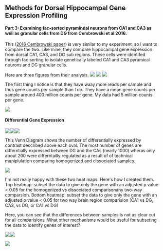 Methods for Dorsal Hippocampal Gene Expression Profiling
--------------------------------------------------------

#### Part 3: Examining fac-sorted pyramindal neurons from CA1 and CA3 as well as granular cells from DG from Cembrowski et al 2016.

This ([2016 Cembrowski
paper](https://elifesciences.org/content/5/e14997#fig1s30)) is very
similar to my experiment, so I want to compare the two. Like mine, they
compare hippocampal gene expression from dorsal CA1, CA3, and DG sub
regions. These cells were identifed through fac sorting to isolate
genetically labeled CA1 and CA3 pyramical neurons and DG granular cells.

Here are three figures from their analysis.
![](../figures/cembrowski/elife-14997-fig1-v1-download.jpg)
![](../figures/cembrowski/elife-14997-fig2-v1.jpg)
![](../figures/cembrowski/elife-14997-fig6-v1-download.jpg)

The first thing I notice is that they have waay more reads per sample
and thus gene counts per sample than I do. They have a mean gene counts
per sample around 400 million counts per gene. My data had 5 million
counts per gene.

![](../figures/cembrowski/edgeR-1.png)

#### Differential Gene Expression

![](../figures/cembrowski/DifferentialGeneExpressionAnalysis-1.png)![](../figures/cembrowski/DifferentialGeneExpressionAnalysis-2.png)![](../figures/cembrowski/DifferentialGeneExpressionAnalysis-3.png)

This Venn Diagram shows the number of differentially expressed by
contrast described above each oval. The most number of genes are
differntially expressed between DG and the CAs (nearly 1000) wheras only
about 200 were differntailly regulated as a result of of technical
maniplulation comparing homogenized and dissociated samples.

![](../figures/cembrowski/VennDiagram.png)

I'm not really happy with these two heat maps. Here's how I created
them. Top heatmap: subset the data to give only the gene with an
adjusted p value \< 0.05 for the homogenized vs dissociated
comparisonany two-way comparsion. Bottom heatmap: subset the data to
give only the gene with an adjusted p value \< 0.05 for two way brain
region comparision (CA1 vs DG, CA3, vs DG, or CA1 vs DG)

Here, you can see that the differences between samples is not as clear
cut for all comparisions. What other mechanisms would be useful for
subseting the data to identify genes of interest?

![](../figures/cembrowski/Heatmap100DEgenes-1.png)![](../figures/cembrowski/Heatmap100DEgenes-2.png)

![](../figures/cembrowski/PCA-1.png)
